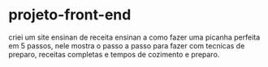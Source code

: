 # projeto-front-end
criei um site ensinan de receita ensinan a como fazer uma picanha perfeita em 5 passos, nele mostra o passo a passo para fazer com tecnicas de preparo, receitas completas e tempos de cozimento e preparo.